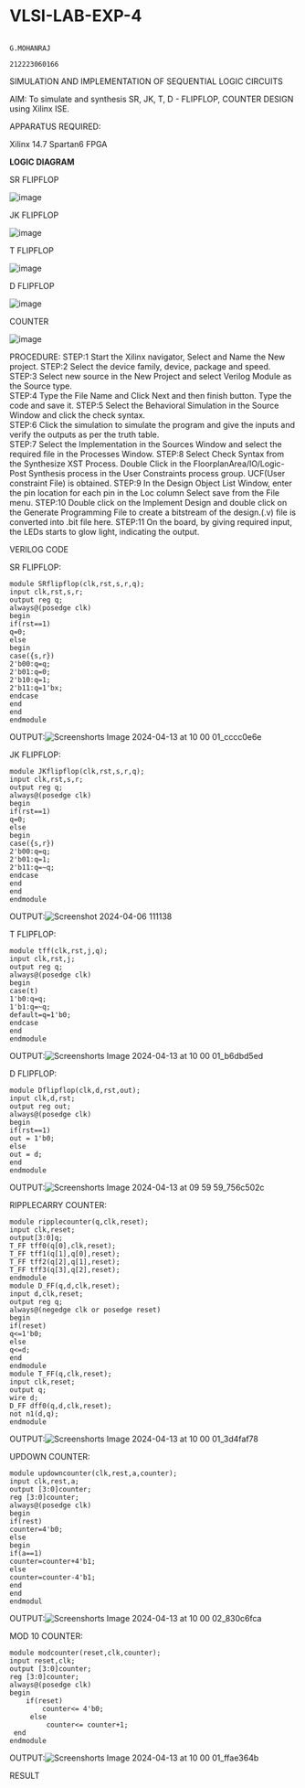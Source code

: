 # VLSI-LAB-EXP-4
                                                                                                                                                                                                   G.MOHANRAJ
                                                                                                                                                                                                212223060166    
SIMULATION AND IMPLEMENTATION OF SEQUENTIAL LOGIC CIRCUITS

AIM: 
 To simulate and synthesis SR, JK, T, D - FLIPFLOP, COUNTER DESIGN using Xilinx ISE.

APPARATUS REQUIRED:

Xilinx 14.7
Spartan6 FPGA

**LOGIC DIAGRAM**

SR FLIPFLOP

![image](https://github.com/navaneethans/VLSI-LAB-EXP-4/assets/6987778/77fb7f38-5649-4778-a987-8468df9ea3c3)


JK FLIPFLOP

![image](https://github.com/navaneethans/VLSI-LAB-EXP-4/assets/6987778/1510e030-4ddc-42b1-88ce-d00f6f0dc7e6)

T FLIPFLOP

![image](https://github.com/navaneethans/VLSI-LAB-EXP-4/assets/6987778/7a020379-efb1-4104-85ee-439d660baa08)


D FLIPFLOP

![image](https://github.com/navaneethans/VLSI-LAB-EXP-4/assets/6987778/dda843c5-f0a0-4b51-93a2-eaa4b7fa8aa0)


COUNTER

![image](https://github.com/navaneethans/VLSI-LAB-EXP-4/assets/6987778/a1fc5f68-aafb-49a1-93d2-779529f525fa)


  
PROCEDURE:
STEP:1  Start  the Xilinx navigator, Select and Name the New project.
STEP:2  Select the device family, device, package and speed.       
STEP:3  Select new source in the New Project and select Verilog Module as the Source type.                       
STEP:4  Type the File Name and Click Next and then finish button. Type the code and save it.
STEP:5  Select the Behavioral Simulation in the Source Window and click the check syntax.                       
STEP:6  Click the simulation to simulate the program and  give the inputs and verify the outputs as per the truth table.               
STEP:7  Select the Implementation in the Sources Window and select the required file in the Processes Window.
STEP:8  Select Check Syntax from the Synthesize  XST Process. Double Click in the  FloorplanArea/IO/Logic-Post Synthesis process in the User Constraints process group. UCF(User constraint File) is obtained. 
STEP:9  In the Design Object List Window, enter the pin location for each pin in the Loc column Select save from the File menu.
STEP:10 Double click on the Implement Design and double click on the Generate Programming File to create a bitstream of the design.(.v) file is converted into .bit file here.
STEP:11  On the board, by giving required input, the LEDs starts to glow light, indicating the output.

VERILOG CODE

SR FLIPFLOP:
```
module SRflipflop(clk,rst,s,r,q);
input clk,rst,s,r;
output reg q;
always@(posedge clk)
begin
if(rst==1)
q=0;
else
begin
case({s,r})
2'b00:q=q;
2'b01:q=0;
2'b10:q=1;
2'b11:q=1'bx;
endcase
end 
end
endmodule
```

OUTPUT:![Screenshorts Image 2024-04-13 at 10 00 01_cccc0e6e](https://github.com/Mohanraj7896/VLSI-LAB-EXP-4/assets/166592482/1521f019-5a03-4ac5-aba5-e803e73d033c)

JK FLIPFLOP:
```
module JKflipflop(clk,rst,s,r,q);
input clk,rst,s,r;
output reg q;
always@(posedge clk)
begin
if(rst==1)
q=0;
else
begin
case({s,r})
2'b00:q=q;
2'b01:q=1;
2'b11:q=~q;
endcase
end 
end
endmodule
```
OUTPUT:![Screenshot 2024-04-06 111138](https://github.com/Mohanraj7896/VLSI-LAB-EXP-4/assets/166592482/ba74630c-893b-4c8e-be63-86afd5b936bf)

T FLIPFLOP:
```
module tff(clk,rst,j,q);
input clk,rst,j;
output reg q;
always@(posedge clk)
begin
case(t)
1'b0:q=q;
1'b1:q=~q;
default=q=1'b0;
endcase
end
endmodule
```
OUTPUT:![Screenshorts Image 2024-04-13 at 10 00 01_b6dbd5ed](https://github.com/Mohanraj7896/VLSI-LAB-EXP-4/assets/166592482/a5052c21-91f8-4279-919d-e0a2313b175d)

D FLIPFLOP:
```
module Dflipflop(clk,d,rst,out);
input clk,d,rst;
output reg out;
always@(posedge clk)
begin
if(rst==1)
out = 1'b0;
else
out = d;
end 
endmodule
```
OUTPUT:![Screenshorts Image 2024-04-13 at 09 59 59_756c502c](https://github.com/Mohanraj7896/VLSI-LAB-EXP-4/assets/166592482/6135817b-ca0f-40f3-b875-ebfeeb6e1ecd)

RIPPLECARRY COUNTER:
```
module ripplecounter(q,clk,reset);
input clk,reset;
output[3:0]q;
T_FF tff0(q[0],clk,reset);
T_FF tff1(q[1],q[0],reset);
T_FF tff2(q[2],q[1],reset);
T_FF tff3(q[3],q[2],reset);
endmodule
module D_FF(q,d,clk,reset);
input d,clk,reset;
output reg q;
always@(negedge clk or posedge reset)
begin
if(reset)
q<=1'b0;
else
q<=d;
end
endmodule
module T_FF(q,clk,reset);
input clk,reset;
output q;
wire d;
D_FF dff0(q,d,clk,reset);
not n1(d,q);
endmodule
```
OUTPUT:![Screenshorts Image 2024-04-13 at 10 00 01_3d4faf78](https://github.com/Mohanraj7896/VLSI-LAB-EXP-4/assets/166592482/9667d293-d980-4c8f-bd09-2bc8dcbd3636)

UPDOWN COUNTER:
```
module updowncounter(clk,rest,a,counter);
input clk,rest,a;
output [3:0]counter;
reg [3:0]counter;
always@(posedge clk)
begin
if(rest)
counter=4'b0;
else
begin
if(a==1)
counter=counter+4'b1;
else
counter=counter-4'b1;
end
end
endmodul
```
OUTPUT:![Screenshorts Image 2024-04-13 at 10 00 02_830c6fca](https://github.com/Mohanraj7896/VLSI-LAB-EXP-4/assets/166592482/d05773a7-cff0-4e28-aaad-c682fd0b1563)

MOD 10 COUNTER:
```
module modcounter(reset,clk,counter);
input reset,clk;
output [3:0]counter;
reg [3:0]counter;
always@(posedge clk)
begin
    if(reset)
        counter<= 4'b0;
     else
         counter<= counter+1;
 end
endmodule
```
OUTPUT:![Screenshorts Image 2024-04-13 at 10 00 01_ffae364b](https://github.com/Mohanraj7896/VLSI-LAB-EXP-4/assets/166592482/03bb71fa-c95c-463f-86f3-317b3999efc9)

RESULT



